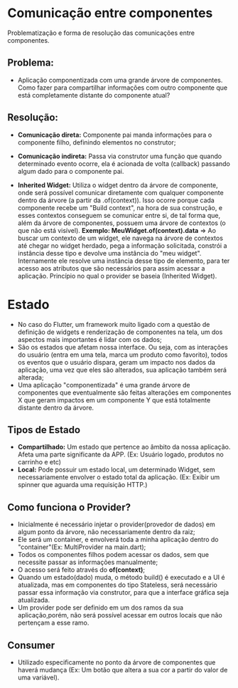 # Comunicação entre componentes

Problematização e forma de resolução das comunicações entre componentes.

## Problema:

- Aplicação componentizada com uma grande árvore de componentes. Como fazer para compartilhar informações com outro componente que está completamente distante do componente atual?

## Resolução:

- **Comunicação direta:** Componente pai manda informações para o componente filho, definindo elementos no construtor;

- **Comunicação indireta:** Passa via construtor uma função que quando determinado evento ocorre, ela é acionada de volta (callback) passando algum dado para o componente pai.

- **Inherited Widget:** Utiliza o widget dentro da árvore de componente, onde será possível comunicar diretamente com qualquer componente dentro da árvore (a partir da .of(context)). Isso ocorre porque cada componente recebe um "Build context", na hora de sua construção, e esses contextos conseguem se comunicar entre si, de tal forma que, além da árvore de componentes, possuem uma árvore de contextos (o que não está visível). **Exemplo: MeuWidget.of(context).data** => Ao buscar um contexto de um widget, ele navega na árvore de contextos até chegar no widget herdado, pega a informação solicitada, constrói a instância desse tipo e devolve uma instância do "meu widget". Internamente ele resolve uma instância desse tipo de elemento, para ter acesso aos atributos que são necessários para assim acessar a aplicação. Princípio no qual o provider se baseia (Inherited Widget).

# Estado

- No caso do Flutter, um framework muito ligado com a questão de definição de widgets e renderização de componentes na tela, um dos aspectos mais importantes é lidar com os dados;
- São os estados que afetam nossa interface. Ou seja, com as interações do usuário (entra em uma tela, marca um produto como favorito), todos os eventos que o usuário dispara, geram um impacto nos dados da aplicação, uma vez que eles são alterados, sua aplicação também será alterada;
- Uma aplicação "componentizada" é uma grande árvore de componentes que eventualmente são feitas alterações em componentes X que geram impactos em um componente Y que está totalmente distante dentro da árvore.

## Tipos de Estado

- **Compartilhado:** Um estado que pertence ao âmbito da nossa aplicação. Afeta uma parte significante da APP. (Ex: Usuário logado, produtos no carrinho e etc)
- **Local:** Pode possuir um estado local, um determinado Widget, sem necessariamente envolver o estado total da aplicação. (Ex: Exibir um spinner que aguarda uma requisição HTTP.)

## Como funciona o Provider?

- Inicialmente é necessário injetar o provider(provedor de dados) em algum ponto da árvore, não necessariamente dentro da raiz;
- Ele será um container, e envolverá toda a minha aplicação dentro do "container"(Ex: MultiProvider na main.dart);
- Todos os componentes filhos podem acessar os dados, sem que necessite passar as informações manualmente;
- O acesso será feito através do **of(context)**;
- Quando um estado(dado) muda, o método build() é executado e a UI é atualizada, mas em componentes do tipo Stateless, será necessário passar essa informação via construtor, para que a interface gráfica seja atualizada.
- Um provider pode ser definido em um dos ramos da sua aplicação,porém, não será possível acessar em outros locais que não pertençam a esse ramo.

## Consumer

- Utilizado especificamente no ponto da árvore de componentes que haverá mudança (Ex: Um botão que altera a sua cor a partir do valor de uma variável).
